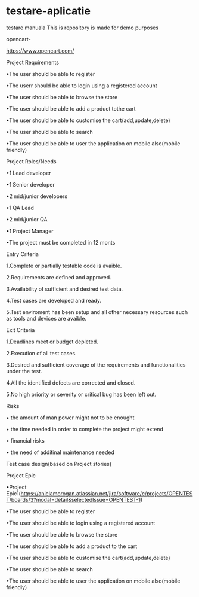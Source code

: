 # testare-aplicatie
testare manuala
This is repository is made for demo purposes

opencart-

https://www.opencart.com/

Project Requirements

•The user should be able to register

•The userr should be able to login using a registered account

•The user should be able to browse the store

•The user should be able to add a product tothe cart

•The user should be able to customise the cart(add,update,delete)

•The user should be able to search

•The user should be able to user the application on mobile also(mobile friendly)

Project Roles/Needs

•1 Lead developer

•1 Senior developer

•2 mid/junior developers

•1 QA Lead

•2 mid/junior QA

•1 Project Manager

•The project must be completed in 12 monts

Entry Criteria

1.Complete or partially testable code is avaible.

2.Requirements are defined and approved.

3.Availability of sufficient and desired test data.

4.Test cases are developed and ready.

5.Test enviroment has been setup and all other necessary resources such as tools and devices are avaible.

Exit Criteria

1.Deadlines meet or budget depleted.

2.Execution of all test cases.

3.Desired and sufficient coverage of the requirements and functionalities under the test.

4.All the identified defects are corrected and closed.

5.No high priority or severity or critical bug has been left out.

Risks

• the amount of man power might not to be enought

• the time needed in order to complete the project might extend

• financial risks

• the need of additinal maintenance needed

Test case design(based on Project stories)

Project Epic

•Project Epic1(https://anielamorogan.atlassian.net/jira/software/c/projects/OPENTEST/boards/3?modal=detail&selectedIssue=OPENTEST-1)

•The user should be able to register

•The user should be able to login using a registered account

•The user should be able to browse the store

•The user should be able to add a product to the cart

•The user should be able to customise the cart(add,update,delete)

•The user should be able to search

•The user should be able to user the application on mobile also(mobile friendly)
